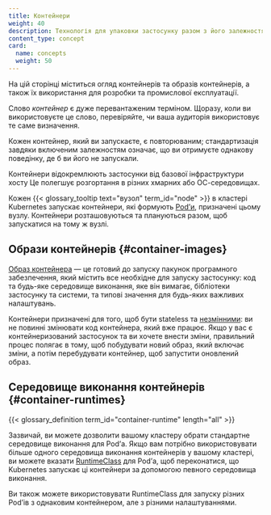 ```yaml
---
title: Контейнери
weight: 40
description: Технологія для упаковки застосунку разом з його залежностями оточення виконання.
content_type: concept
card:
  name: concepts
  weight: 50
---
```


<!-- overview -->

На цій сторінці міститься огляд контейнерів та образів контейнерів, а також їх використання для розробки та промислової експлуатації.

Слово _контейнер_ є дуже перевантаженим терміном. Щоразу, коли ви використовуєте це слово, перевіряйте, чи ваша аудиторія використовує те саме визначення.

Кожен контейнер, який ви запускаєте, є повторюваним; стандартизація завдяки включеним залежностям означає, що ви отримуєте однакову поведінку, де б ви його не запускали.

Контейнери відокремлюють застосунки від базової інфраструктури хосту Це полегшує розгортання в різних хмарних або ОС-середовищах.

Кожен {{< glossary_tooltip text="вузол" term_id="node" >}} в кластері Kubernetes запускає контейнери, які формують
[Podʼи](/docs/concepts/workloads/pods/), призначені цьому вузлу. Контейнери розташовуються та плануються разом, щоб запускатися на тому ж вузлі.

<!-- body -->

## Образи контейнерів {#container-images}

[Образ контейнера](/docs/concepts/containers/images/) — це готовий до запуску пакунок програмного забезпечення, який містить все необхідне для запуску застосунку: код та будь-яке середовище виконання, яке він вимагає, бібліотеки застосунку та системи, та типові значення для будь-яких важливих налаштувань.

Контейнери призначені для того, щоб бути stateless та [незмінними](https://glossary.cncf.io/immutable-infrastructure/): ви не повинні змінювати код контейнера, який вже працює. Якщо у вас є контейнеризований застосунок та ви хочете внести зміни, правильний процес полягає в тому, щоб побудувати новий образ, який включає зміни, а потім перебудувати контейнер, щоб запустити оновлений образ.

## Середовище виконання контейнерів {#container-runtimes}

{{< glossary_definition term_id="container-runtime" length="all" >}}

Зазвичай, ви можете дозволити вашому кластеру обрати стандартне середовище виконання для Podʼа. Якщо вам потрібно використовувати більше одного середовища виконання контейнерів у вашому кластері, ви можете вказати [RuntimeClass](/docs/concepts/containers/runtime-class/) для Podʼа, щоб переконатися, що Kubernetes запускає ці контейнери за допомогою певного середовища виконання.

Ви також можете використовувати RuntimeClass для запуску різних Podʼів з однаковим контейнером, але з різними налаштуваннями.
